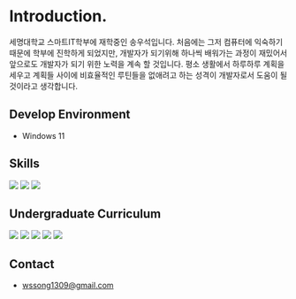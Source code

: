 # **Introduction.**
세명대학교 스마트IT학부에 재학중인 송우석입니다. 처음에는 그저 컴퓨터에 익숙하기 때문에 학부에 진학하게 되었지만, 개발자가 되기위해 하나씩 배워가는 과정이 재밌어서 앞으로도 개발자가 되기 위한 노력을 계속 할 것입니다. 평소 생활에서 하루하루 계획을 세우고 계획들 사이에 비효율적인 루틴들을 없애려고 하는 성격이 개발자로서 도움이 될 것이라고 생각합니다.
## **Develop Environment**
- Windows 11
## **Skills**
<img src="https://img.shields.io/badge/javascript-F7DF1E?style=for-the-badge&logo=JavaScript&logoColor=white"> <img src="https://img.shields.io/badge/html5-E34F26?style=for-the-badge&logo=HTML5&logoColor=white"> <img src="https://img.shields.io/badge/css3-1572B6?style=for-the-badge&logo=CSS3&logoColor=white">
## **Undergraduate Curriculum**
<img src="https://img.shields.io/badge/python-3776AB?style=for-the-badge&logo=python&logoColor=white"> <img src="https://img.shields.io/badge/numpy-013243?style=for-the-badge&logo=NumPy&logoColor=white"> <img src="https://img.shields.io/badge/pandas-150458?style=for-the-badge&logo=pandas&logoColor=white"> <img src="https://img.shields.io/badge/c++-00599C?style=for-the-badge&logo=cplusplus&logoColor=white"> <img src="https://img.shields.io/badge/mysql-4479A1?style=for-the-badge&logo=MySQL&logoColor=white">
## **Contact**
- wssong1309@gmail.com
